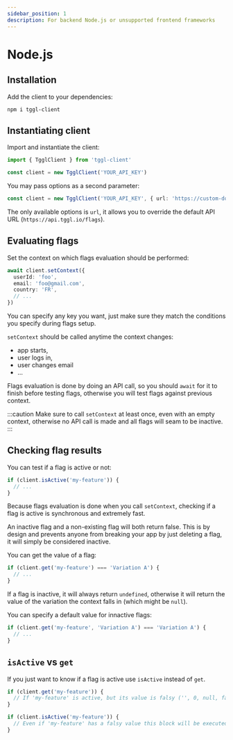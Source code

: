 ```yaml
---
sidebar_position: 1
description: For backend Node.js or unsupported frontend frameworks
---
```


# Node.js
## Installation
Add the client to your dependencies:
```
npm i tggl-client
```

## Instantiating client
Import and instantiate the client:
```typescript
import { TgglClient } from 'tggl-client'

const client = new TgglClient('YOUR_API_KEY')
```

You may pass options as a second parameter:
```typescript
const client = new TgglClient('YOUR_API_KEY', { url: 'https://custom-domain.com' })
```

The only available options is `url`, it allows you to override the default API URL (`https://api.tggl.io/flags`).

## Evaluating flags

Set the context on which flags evaluation should be performed:
```typescript
await client.setContext({
  userId: 'foo',
  email: 'foo@gmail.com',
  country: 'FR',
  // ...
})
```
You can specify any key you want, just make sure they match the conditions you specify during flags setup.

`setContext` should be called anytime the context changes: 
- app starts, 
- user logs in, 
- user changes email
- ...

Flags evaluation is done by doing an API call, so you should `await` for it to finish before testing flags, 
otherwise you will test flags against previous context.

:::caution
Make sure to call `setContext` at least once, even with an empty context, otherwise no API call is made and all flags will seam to be inactive.
:::

## Checking flag results

You can test if a flag is active or not:
```typescript
if (client.isActive('my-feature')) {
  // ...
}
```

Because flags evaluation is done when you call `setContext`, checking if a flag is active is
synchronous and extremely fast.

An inactive flag and a non-existing flag will both return false. This is by design and prevents anyone from breaking your
app by just deleting a flag, it will simply be considered inactive.

You can get the value of a flag:
```typescript
if (client.get('my-feature') === 'Variation A') {
  // ...
}
```

If a flag is inactive, it will always return `undefined`, otherwise it will return the value of the variation the context falls in (which might be `null`).

You can specify a default value for innactive flags:

```typescript
if (client.get('my-feature', 'Variation A') === 'Variation A') {
  // ...
}
```

## `isActive` vs `get`

If you just want to know if a flag is active use `isActive` instead of `get`. 

```typescript
if (client.get('my-feature')) {
  // If 'my-feature' is active, but its value is falsy ('', 0, null, false) this block won't be executed
}

if (client.isActive('my-feature')) {
  // Even if 'my-feature' has a falsy value this block will be executed if 'my-feature' is active
}
```


